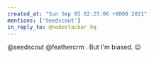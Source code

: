 ```yaml
---
created_at: "Sun Sep 05 02:25:06 +0000 2021"
mentions: ['Seedscout']
in_reply_to: @nodestacker_hq
---
```


@seedscout @feathercrm . But I'm biased. 😉
